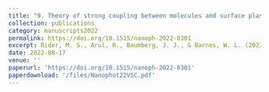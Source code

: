 ```yaml
---
title: "9. Theory of strong coupling between molecules and surface plasmons on a grating"
collection: publications
category: manuscripts2022
permalink: https://doi.org/10.1515/nanoph-2022-0301
excerpt: Rider, M. S., Arul, R., Baumberg, J. J., & Barnes, W. L. (2022). Nanophotonics. 11, 16, 3695-3708.
date: 2022-08-17
venue: ''
paperurl: 'https://doi.org/10.1515/nanoph-2022-0301'
paperdownload: '/files/Nanophot22VSC.pdf'
---
```

